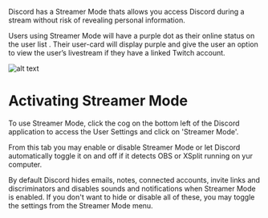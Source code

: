 <!-- TITLE: Streamer Mode -->
<!-- SUBTITLE: Discord Streamer Mode -->

Discord has a Streamer Mode thats allows you access Discord during a stream without risk of revealing personal information.

Users using Streamer Mode will have a purple dot as their online status on the user list . Their user-card will display purple and give the user an option to view the user’s livestream if they have a linked Twitch account. 

![alt text](http://i.imgur.com/zt8qHVQ.png?1)

# Activating Streamer Mode
To use Streamer Mode, click the cog on the bottom left of the Discord application to access the User Settings and click on 'Streamer Mode'.

From this tab you may enable or disable Streamer Mode or let Discord automatically toggle it on and off if it detects OBS or XSplit running on yur computer.

By default Discord hides emails, notes, connected accounts, invite links and discriminators and disables sounds and notifications when Streamer Mode is enabled. If you don't want to hide or disable all of these, you may toggle the settings from the Streamer Mode menu. 